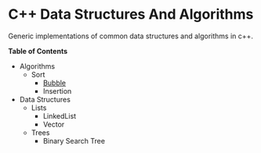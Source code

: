 # C++ Data Structures And Algorithms
Generic implementations of common data structures and algorithms in c++.


**Table of Contents**
- Algorithms
    - Sort
        - [Bubble](algorithms/sort/bubble/bubble.md)
        - Insertion
- Data Structures
    - Lists
        - LinkedList
        - Vector
    - Trees
        - Binary Search Tree
